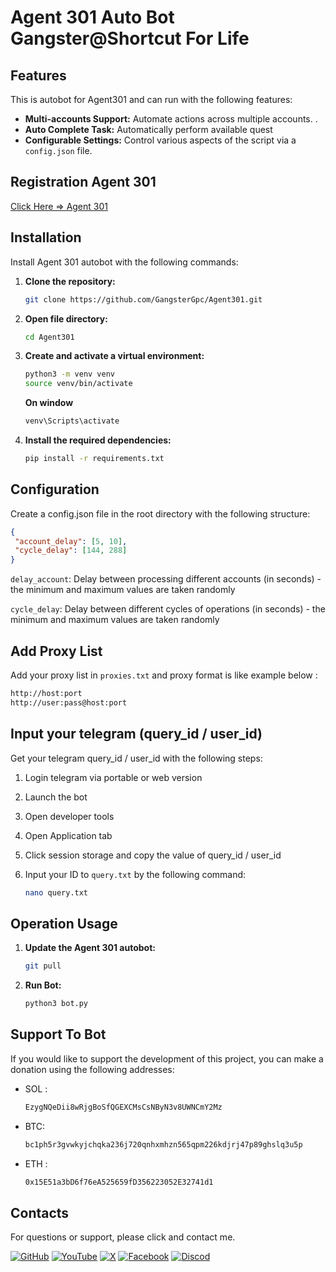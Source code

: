 # Agent 301 Auto Bot Gangster@Shortcut For Life

## Features

This is autobot for Agent301 and can run with the following features:
- **Multi-accounts Support:** Automate actions across multiple accounts. .
- **Auto Complete Task:** Automatically perform available quest
- **Configurable Settings:** Control various aspects of the script via a `config.json` file.


## Registration Agent 301

 [Click Here => Agent 301](https://t.me/Agent301Bot/app?startapp=onetime6763203038)

## Installation

Install Agent 301 autobot  with the following commands:

1. **Clone the repository:**

   ```bash
   git clone https://github.com/GangsterGpc/Agent301.git
   ```

2. **Open file directory:**

   ```bash
   cd Agent301
   ```
3. **Create and activate a virtual environment:**
    ```bash
   python3 -m venv venv
   source venv/bin/activate
   ```
   **On window** 
   ```bash
   venv\Scripts\activate
   ```
4. **Install the required dependencies:**
   ```bash
   pip install -r requirements.txt
   ```
## Configuration
Create a config.json file in the root directory with the following structure:
   ```json
{
    "account_delay": [5, 10],
    "cycle_delay": [144, 288]
}
   ```
`delay_account`: Delay between processing different accounts (in seconds) - the minimum and maximum values are taken randomly

`cycle_delay`: Delay between different cycles of operations (in seconds) - the minimum and maximum values are taken randomly

## Add Proxy List

Add your proxy list in `proxies.txt` and proxy format is like example below :
```bash
http://host:port
http://user:pass@host:port
```
## Input your telegram (query_id / user_id)

Get your telegram query_id / user_id with the following steps:
1. Login telegram via portable or web version
2. Launch the bot
3. Open developer tools 
4. Open Application tab
5. Click session storage and copy the value of query_id / user_id
6. Input your ID to ` query.txt ` by the following command:

   ```bash
   nano query.txt
   ```

## Operation Usage
1. **Update the Agent 301 autobot:**
   ```bash
   git pull 
   ```
2. **Run Bot:**   

   ```bash
   python3 bot.py
   ```


## Support To Bot
If you would like to support the development of this project, you can make a donation using the following addresses:

-  SOL : 
   ```bash
   EzygNQeDii8wRjgBoSfQGEXCMsCsNByN3v8UWNCmY2Mz
   ```
-  BTC: 
   ```bash
   bc1ph5r3gvwkyjchqka236j720qnhxmhzn565qpm226kdjrj47p89ghslq3u5p
   ```
-  ETH : 
   ```bash
   0x15E51a3bD6f76eA525659fD356223052E32741d1
   ```

## Contacts
For questions or support, please click and contact me.

[![GitHub](https://img.icons8.com/color/96/github--v1.png)](https://github.com/GangsterGpc)
[![YouTube](https://img.icons8.com/color/96/youtube-play.png)](https://www.youtube.com/@Shortcut_4_Life)
[![X](https://img.icons8.com/nolan/96/twitterx.png)](https://x.com/gangster_gpc)
[![Facebook](https://img.icons8.com/fluency/96/facebook.png)](https://facebook.com/shortcut4life)
[![Discod](https://img.icons8.com/color/96/discord-new-logo.png)](https://discord.com/channels/@gangster_gpc)